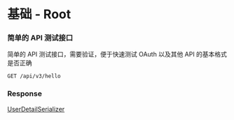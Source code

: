 # 基础 - Root

### 简单的 API 测试接口

简单的 API 测试接口，需要验证，便于快速测试 OAuth 以及其他 API 的基本格式是否正确

```
GET /api/v3/hello
```

### Response

[UserDetailSerializer](UserDetailSerializer)

